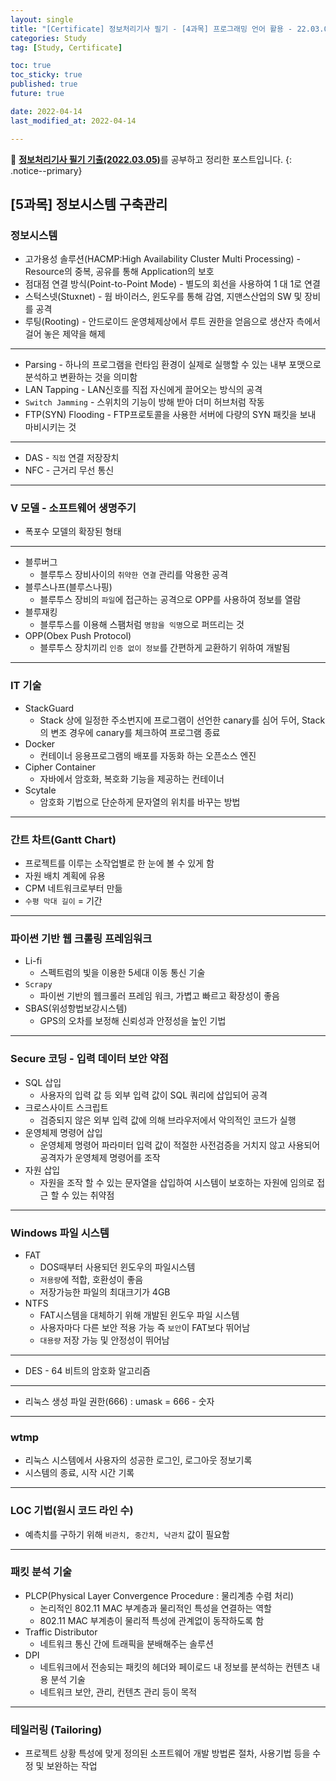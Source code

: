 ```yaml
---
layout: single
title: "[Certificate] 정보처리기사 필기 - [4과목] 프로그래밍 언어 활용 - 22.03.05"
categories: Study
tag: [Study, Certificate]

toc: true
toc_sticky: true
published: true
future: true

date: 2022-04-14
last_modified_at: 2022-04-14

---
```



📄 [**정보처리기사 필기 기출(2022.03.05)**](https://comcbt.com/xe/iz)를 공부하고 정리한 포스트입니다.
{: .notice--primary}


## [5과목] 정보시스템 구축관리

### 정보시스템

- 고가용성 솔루션(HACMP:High Availability Cluster Multi Processing) - Resource의 중복, 공유를 통해 Application의 보호
- 점대점 연결 방식(Point-to-Point Mode) - 별도의 회선을 사용하여 1 대 1로 연결
- 스턱스넷(Stuxnet) - 웜 바이러스, 윈도우를 통해 감염, 지맨스산업의 SW 및 장비를 공격
- 루팅(Rooting) - 안드로이드 운영체제상에서 루트 권한을 얻음으로 생산자 측에서 걸어 놓은 제약을 해제

---

- Parsing - 하나의 프로그램을 런타임 환경이 실제로 실행할 수 있는 내부 포맷으로 분석하고 변환하는 것을 의미함
- LAN Tapping - LAN신호를 직접 자신에게 끌어오는 방식의 공격
- `Switch Jamming` - 스위치의 기능이 방해 받아 더미 허브처럼 작동
- FTP(SYN) Flooding - FTP프로토콜을 사용한 서버에 다량의 SYN 패킷을 보내 마비시키는 것

---

- DAS - `직접` 연결 저장장치
- NFC - 근거리 무선 통신

---

### V 모델 - 소프트웨어 생명주기

- 폭포수 모델의 확장된 형태

---

- 블루버그
    - 블루투스 장비사이의 `취약한 연결` 관리를 악용한 공격
- 블루스나프(블루스나핑)
    - 블루투스 장비의 `파일`에 접근하는 공격으로 OPP를 사용하여 정보를 열람
- 블루재킹
    - 블루투스를 이용해 스팸처럼 `명함을 익명`으로 퍼뜨리는 것
- OPP(Obex Push Protocol)
    - 블루투스 장치끼리 `인증 없이 정보`를 간편하게 교환하기 위하여 개발됨

---

### IT 기술

- StackGuard
    - Stack 상에 일정한 주소번지에 프로그램이 선언한 canary를 심어 두어, Stack의 변조 경우에 canary를 체크하여 프로그램 종료
- Docker
    - 컨테이너 응용프로그램의 배포를 자동화 하는 오픈소스 엔진
- Cipher Container
    - 자바에서 암호화, 복호화 기능을 제공하는 컨테이너
- Scytale
    - 암호화 기법으로 단순하게 문자열의 위치를 바꾸는 방법

---

### 간트 차트(Gantt Chart)

- 프로젝트를 이루는 소작업별로 한 눈에 볼 수 있게 함
- 자원 배치 계획에 유용
- CPM 네트워크로부터 만듦
- `수평 막대 길이` = 기간

---

### 파이썬 기반 웹 크롤링 프레임워크

- Li-fi
    - 스펙트럼의 빛을 이용한 5세대 이동 통신 기술
- `Scrapy`
    - 파이썬 기반의 웹크롤러 프레임 워크, 가볍고 빠르고 확장성이 좋음
- SBAS(위성항법보강시스템)
    - GPS의 오차를 보정해 신뢰성과 안정성을 높인 기법

---

### Secure 코딩 - 입력 데이터 보안 약점

- SQL 삽입
    - 사용자의 입력 값 등 외부 입력 값이 SQL 쿼리에 삽입되어 공격
- 크로스사이트 스크립트
    - 검증되지 않은 외부 입력 값에 의해 브라우저에서 악의적인 코드가 실행
- 운영체제 명령어 삽입
    - 운영체제 명령어 파라미터 입력 값이 적절한 사전검증을 거치지 않고 사용되어 공격자가 운영체제 명령어를 조작
- 자원 삽입
    - 자원을 조작 할 수 있는 문자열을 삽입하여 시스템이 보호하는 자원에 임의로 접근 할 수 있는 취약점

---

### Windows 파일 시스템

- FAT
    - DOS때부터 사용되던 윈도우의 파일시스템
    - `저용량`에 적합, 호환성이 좋음
    - 저장가능한 파일의 최대크기가 4GB
- NTFS
    - FAT시스템을 대체하기 위해 개발된 윈도우 파일 시스템
    - 사용자마다 다른 보안 적용 가능 즉 `보안`이 FAT보다 뛰어남
    - `대용량` 저장 가능 및 안정성이 뛰어남

---

- DES - 64 비트의 암호화 알고리즘

---

- 리눅스 생성 파일 권한(666) : umask = 666 - 숫자

---

### wtmp

- 리눅스 시스템에서 사용자의 성공한 로그인, 로그아웃 정보기록
- 시스템의 종료, 시작 시간 기록

---

### LOC 기법(원시 코드 라인 수)

- 예측치를 구하기 위해 `비관치, 중간치, 낙관치` 값이 필요함

---

### 패킷 분석 기술

- PLCP(Physical Layer Convergence Procedure : 물리계층 수렴 처리)
    - 논리적인 802.11 MAC 부계층과 물리적인 특성을 연결하는 역할
    - 802.11 MAC 부계층이 물리적 특성에 관계없이 동작하도록 함
- Traffic Distributor
    - 네트워크 통신 간에 트래픽을 분배해주는 솔루션
- DPI
    - 네트워크에서 전송되는 패킷의 헤더와 페이로드 내 정보를 분석하는 컨텐츠 내용 분석 기술
    - 네트워크 보안, 관리, 컨텐츠 관리 등이 목적

---

### 테일러링 (Tailoring)

- 프로젝트 상황 특성에 맞게 정의된 소프트웨어 개발 방법론 절차, 사용기법 등을 수정 및 보완하는 작업
